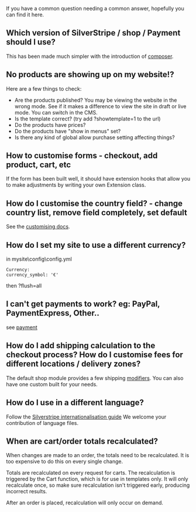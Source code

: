 If you have a common question needing a common answer, hopefully you can find it here.

## Which version of SilverStripe / shop / Payment should I use?

This has been made much simpler with the introduction of [composer](https://getcomposer.org/).

## No products are showing up on my website!?

Here are a few things to check:

 * Are the products published? You may be viewing the website in the wrong mode. See if it makes a difference to view the site in draft or live mode. You can switch in the CMS.
 * Is the template correct? (try add ?showtemplate=1 to the url)
 * Do the products have prices?
 * Do the products have "show in menus" set?
 * Is there any kind of global allow purchase setting affecting things?

## How to customise forms - checkout, add product, cart, etc

If the form has been built well, it should have extension hooks that allow you to make adjustments by writing your own Extension class.

## How do I customise the country field? - change country list, remove field completely, set default

See the [customising docs](../02_Customisation).

## How do I set my site to use a different currency?

in mysite\config\config.yml
```
Currency:
currency_symbol: '€'
```
then ?flush=all

## I can't get payments to work? eg: PayPal, PaymentExpress, Other..

see [payment](06_Payment.md)

## How do I add shipping calculation to the checkout process? How do I customise fees for different locations / delivery zones?

The default shop module provides a few shipping [modifiers](../03_How_It_Works/Order_Modifiers.md). You can also have one custom built for your needs.

## How do I use in a different language?

Follow the [Silverstripe internationalisation guide](http://docs.silverstripe.org/en/developer_guides/i18n/)
We welcome your contribution of language files.

## When are cart/order totals recalculated?

When changes are made to an order, the totals need to be recalculated. It is too expensive to do this on every single change.

Totals are recalculated on every request for carts. The recalculation is triggered by the Cart function,
which is for use in templates only. It will only recalculate once, so make sure recalculation isn't triggered early, producing incorrect results.

After an order is placed, recalculation will only occur on demand.
